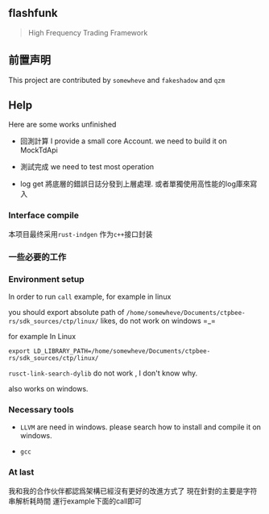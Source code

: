 ## flashfunk 

> High Frequency Trading Framework
 

## 前置声明

This project are contributed by  `somewheve` and `fakeshadow` and `qzm`

## Help
Here are some works unfinished

- 回測計算
I provide a  small core Account. we need to  build it on MockTdApi

- 測試完成
we need to test most operation

- log get 
將底層的錯誤日誌分發到上層處理. 或者單獨使用高性能的log庫來寫入

### Interface compile 
本项目最终采用`rust-indgen` 作为`c++`接口封装



### 一些必要的工作


### Environment setup
In order to run `call` example, for example in linux 

you should export absolute path of `/home/somewheve/Documents/ctpbee-rs/sdk_sources/ctp/linux/`
likes, do not work on windows =_=

for example In Linux 
```
export LD_LIBRARY_PATH=/home/somewheve/Documents/ctpbee-rs/sdk_sources/ctp/linux/
```
`rusct-link-search-dylib` do not work , I don't know why.

also works on windows.

### Necessary tools

- `LLVM` are need in windows. please search how to install and compile it on windows. 

- `gcc`

### At last 
我和我的合作伙伴都認爲架構已經沒有更好的改進方式了  現在針對的主要是字符串解析耗時間
運行example下面的call即可 